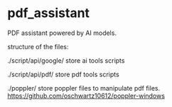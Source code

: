 # pdf_assistant
PDF assistant powered by AI models.

structure of the files:

./script/api/google/ store ai tools scripts

./script/api/pdf/ store pdf tools scripts

./poppler/  store poppler files to manipulate pdf files. https://github.com/oschwartz10612/poppler-windows

